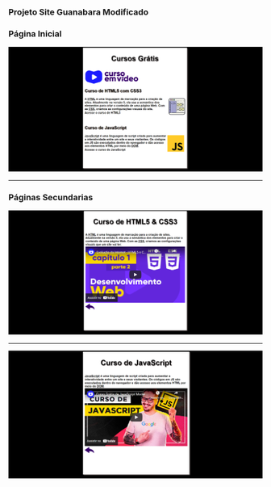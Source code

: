 ### Projeto Site Guanabara Modificado

### Página Inicial
 
![Começo](https://github.com/AlexDeSaran/Projeto-Site-Modificado/blob/main/imagens/img.png)
***
### Páginas Secundarias

![Começo](https://github.com/AlexDeSaran/Projeto-Site-Modificado/blob/main/imagens/img1.png)

 ***
 
 ![Começo](https://github.com/AlexDeSaran/Projeto-Site-Modificado/blob/main/imagens/img2.png)


